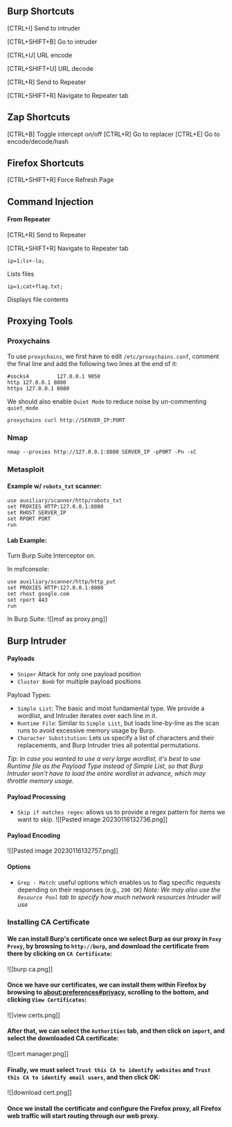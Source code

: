 ## Burp Shortcuts

[CTRL+I]     Send to intruder

[CTRL+SHIFT+B] 	Go to intruder

[CTRL+U] 	URL encode

[CTRL+SHIFT+U]     URL decode

[CTRL+R]     Send to Repeater

[CTRL+SHIFT+R]     Navigate to Repeater tab

## Zap Shortcuts
[CTRL+B] 	Toggle intercept on/off
[CTRL+R] 	Go to replacer
[CTRL+E] 	Go to encode/decode/hash

## Firefox Shortcuts
[CTRL+SHIFT+R] 	Force Refresh Page

## Command Injection

#### From Repeater

[CTRL+R]     Send to Repeater

[CTRL+SHIFT+R]     Navigate to Repeater tab

```Shell
ip=1;ls+-la;
```
Lists files

```Shell
ip=1;cat+flag.txt;
```
Displays file contents

## Proxying Tools

### Proxychains

To use `proxychains`, we first have to edit `/etc/proxychains.conf`, comment the final line and add the following two lines at the end of it:
```Shell
#socks4         127.0.0.1 9050
http 127.0.0.1 8080
https 127.0.0.1 8080
```
We should also enable `Quiet Mode` to reduce noise by un-commenting `quiet_mode`

```Shell
proxychains curl http://SERVER_IP:PORT
```

### Nmap
```Shell
nmap --proxies http://127.0.0.1:8080 SERVER_IP -pPORT -Pn -sC
```

### Metasploit

#### Example w/ `robots_txt` scanner:
```Shell
use auxiliary/scanner/http/robots_txt
set PROXIES HTTP:127.0.0.1:8080
set RHOST SERVER_IP
set RPORT PORT
run
```

#### Lab Example:

Turn Burp Suite Interceptor on.

In msfconsole:
```Shell
use auxiliary/scanner/http/http_put
set PROXIES HTTP:127.0.0.1:8080
set rhost google.com
set rport 443
run
```

In Burp Suite:
![[msf as proxy.png]]

## Burp Intruder

#### Payloads
- `Sniper` Attack for only one payload position
- `Cluster Bomb` for multiple payload positions

Payload Types:
- `Simple List`: The basic and most fundamental type. We provide a wordlist, and Intruder iterates over each line in it.
- `Runtime File`: Similar to `Simple List`, but loads line-by-line as the scan runs to avoid excessive memory usage by Burp.
- `Character Substitution`: Lets us specify a list of characters and their replacements, and Burp Intruder tries all potential permutations.

*Tip: In case you wanted to use a very large wordlist, it's best to use Runtime file as the Payload Type instead of Simple List, so that Burp Intruder won't have to load the entire wordlist in advance, which may throttle memory usage.*

#### Payload Processing
- `Skip if matches regex`: allows us to provide a regex pattern for items we want to skip.
![[Pasted image 20230116132736.png]]

#### Payload Encoding
![[Pasted image 20230116132757.png]]

#### Options
- `Grep - Match`: useful options which enables us to flag specific requests depending on their responses (e.g., `200 OK`)
*Note: We may also use the `Resource Pool` tab to specify how much network resources Intruder will use*

### Installing CA Certificate

#### We can install Burp's certificate once we select Burp as our proxy in `Foxy Proxy`, by browsing to `http://burp`, and download the certificate from there by clicking on `CA Certificate`:
![[burp ca.png]]
#### Once we have our certificates, we can install them within Firefox by browsing to [about:preferences#privacy](about:preferences#privacy), scrolling to the bottom, and clicking `View Certificates`:
![[view certs.png]]
#### After that, we can select the `Authorities` tab, and then click on `import`, and select the downloaded CA certificate:
![[cert manager.png]]
#### Finally, we must select `Trust this CA to identify websites` and `Trust this CA to identify email users`, and then click OK:
![[download cert.png]]
#### Once we install the certificate and configure the Firefox proxy, all Firefox web traffic will start routing through our web proxy.